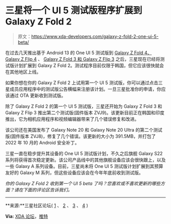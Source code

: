 # 三星将一个 UI 5 测试版程序扩展到 Galaxy Z Fold 2

> 原文：<https://www.xda-developers.com/galaxy-z-fold-2-one-ui-5-beta/>

在过去几天推出基于 Android 13 的 One UI 5 测试版到 [Galaxy Z Fold 4、Galaxy Z Flip 4](https://www.xda-developers.com/samsung-one-ui-5-beta-galaxy-z-fold-4-galaxy-z-flip-4/) 、 [Galaxy Z Fold 3 和 Galaxy Z Flip 3](https://www.xda-developers.com/galaxy-z-fold-3-one-ui-5-beta/) 之后，三星现在已经将测试版计划扩展到 Galaxy Z Fold 2。测试程序目前仅限于韩国，但它应该很快就会在其他地区上线。

如果你想在你的 Galaxy Z Fold 2 上试用第一个 UI 5 测试版，你可以通过点击三星成员应用程序中的测试版公告横幅来注册该计划。一旦三星批准你的申请，你应该通过 OTA 更新收到测试版。

除了 Galaxy Z Fold 2 的第一个 UI 5 测试版，三星还开始为 Galaxy Z Fold 3 和 Galaxy Z Flip 3 推出第二个测试版(固件版本 ZVJ9)。该更新目前正在韩国和印度推出，它为相机应用程序和视频编辑器带来了几个错误修复和改进。

该公司还在美国发布了 Galaxy Note 20 和 Galaxy Note 20 Ultra 的第二个测试版(固件版本 ZVJ8)，修复了几个错误。该更新的大小为 391.5MB，并打包了 2022 年 10 月的 Android 安全补丁。

三星一直在稳步提升其设备的 One UI 5 测试版计划，不久之后旗舰 Galaxy S22 系列将获得首次稳定更新。该公司产品线中的其他旗舰设备应该会很快跟上，以及一些 Galaxy A 系列设备。目前，三星尚未将 One UI 5 测试版计划扩展到其预算友好的 Galaxy M 系列，但这些设备应该会在今年年底前收到测试版。

*你的 Galaxy Z Fold 2 收到第一个 UI 5 beta 了吗？您喜欢或不喜欢更新的哪些方面？请在下面的评论区告诉我们。*

* * *

**来源:**三星社区论坛( [1](https://r1.community.samsung.com/t5/%EA%B0%A4%EB%9F%AD%EC%8B%9C-%ED%8F%B4%EB%8D%94%EB%B8%94/%EA%B0%A4%EB%9F%AD%EC%8B%9C-z-fold2-one-ui-5-%EB%B2%A0%ED%83%80-%ED%94%84%EB%A1%9C%EA%B7%B8%EB%9E%A8-%EC%98%A4%ED%94%88/td-p/19186746) 、 [2](https://r1.community.samsung.com/t5/%EA%B0%A4%EB%9F%AD%EC%8B%9C-%ED%8F%B4%EB%8D%94%EB%B8%94/z%ED%94%8C%EB%A6%BD3-2%EC%B0%A8-%EB%B2%A0%ED%83%80-%EB%82%98%EC%99%94%EC%8A%B5%EB%8B%88%EB%8B%A4/td-p/19177110) 、 [3](https://r1.community.samsung.com/t5/%EA%B0%A4%EB%9F%AD%EC%8B%9C-%EB%85%B8%ED%8A%B8/%EA%B0%A4%EB%9F%AD%EC%8B%9C-note20-note20-ultra-one-ui-5-%EB%B2%A0%ED%83%80-%ED%94%84%EB%A1%9C%EA%B7%B8%EB%9E%A8-%EC%98%A4%ED%94%88/td-p/19186266) 、 [4](https://r1.community.samsung.com/t5/%EA%B0%A4%EB%9F%AD%EC%8B%9C-%EB%85%B8%ED%8A%B8/%EA%B0%A4%EB%9F%AD%EC%8B%9C-%EB%85%B8%ED%8A%B820-%EC%9A%B8%ED%8A%B8%EB%9D%BC-%EB%B2%A0%ED%83%80-%EC%97%85%EB%8D%B0%EC%9D%B4%ED%8A%B8-%EB%A7%8C%EC%A1%B1%ED%95%A9%EB%8B%88%EB%8B%A4/td-p/19187349) )

**Via:** [XDA 论坛](https://forum.xda-developers.com/t/ui-5-beta-is-live-at-samsung-members.4505291/page-2#post-87596899)，[推特](https://twitter.com/DRzExclusive/status/1582620658194087937)